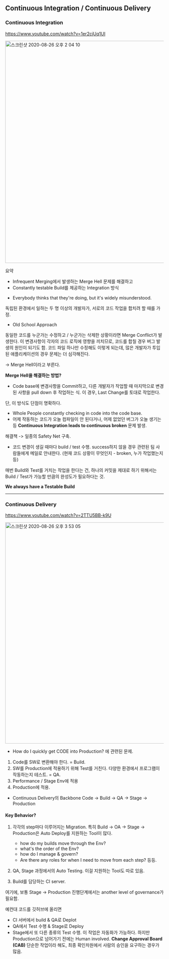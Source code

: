 

## Continuous Integration / Continuous Delivery

### Continuous Integration

https://www.youtube.com/watch?v=1er2cjUq1UI

<img width="705" alt="스크린샷 2020-08-26 오후 2 04 10" src="https://user-images.githubusercontent.com/26548454/91270950-67cf7480-e7b4-11ea-9d04-49e8c0a18ea6.png">

요약
- Infrequent Merging에서 발생하는 Merge Hell 문제를 해결하고
- Constantly testable Build를 제공하는 Integration 방식


* Everybody thinks that they're doing, but it's widely misunderstood.

독립된 환경에서 일하는 두 명 이상의 개발자가, 서로의 코드 작업을 합치려 할 때를 가정.

* Old School Approach

동일한 코드를 누군가는 수정하고 / 누군가는 삭제한 상황이라면 Merge Conflict가 발생한다. 이 변경사항이 각자의 코드 로직에 영향을 끼치므로, 코드를 합칠 경우 버그 발생의 원인이 되기도 함. 코드 파일 하나만 수정해도 이렇게 되는데, 많은 개발자가 투입된 애플리케이션의 경우 문제는 더 심각해진다.

-> Merge Hell이라고 부른다.

**Merge Hell을 해결하는 방법?**

- Code base에 변경사항을 Commit하고, 다른 개발자가 작업할 때 마지막으로 변경된 사항을 pull down 후 작업하는 식. 이 경우, Last Change를 토대로 작업한다.

단, 이 방식도 단점이 명확하다.

- Whole People constantly checking in code into the code base.
- 어제 작동하는 코드가 오늘 컴파일이 안 된다거나, 어제 없었던 버그가 오늘 생기는 등 **Continuous Integration leads to continuous broken** 문제 발생.

해결책 -> 일종의 Safety Net 구축.

- 코드 변경이 생길 때마다 build / test 수행. success하지 않을 경우 관련된 팀 사람들에게 메일로 안내한다. (현재 코드 상황이 무엇인지 - broken, 누가 작업했는지 등)

매번 Build와 Test를 거치는 작업을 한다는 건, 하나의 커밋을 제대로 하기 위해서는 Build / Test가 가능할 만큼의 완성도가 필요하다는 것.

**We always have a Testable Build**


---

### Continuous Delivery

https://www.youtube.com/watch?v=2TTU5BB-k9U

<img width="702" alt="스크린샷 2020-08-26 오후 3 53 05" src="https://user-images.githubusercontent.com/26548454/91270966-6d2cbf00-e7b4-11ea-9970-879f81afd481.png">

* How do I quickly get CODE into Production? 에 관련된 문제.

1. Code를 SW로 변환해야 한다. = Build.
2. SW를 Production에 적용하기 위해 Test를 거친다. 다양한 환경에서 프로그램이 작동하는지 테스트. = QA.
3. Performance / Stage Env에 적용
4. Production에 적용.

* Continuous Delivery의 Backbone
Code -> Build -> QA -> Stage -> Production

#### Key Behavior?

1. 각각의 step마다 이루어지는 Migration.
    특히 Build -> OA -> Stage -> Production은 Auto Deploy를 지원하는 Tool이 많다.
    * how do my builds move through the Env?
    * what's the order of the Env?
    * how do I manage & govern?
    * Are there any roles for when I need to move from each step? 등등.

2. QA, Stage 과정에서의 Auto Testing. 이걸 지원하는 Tool도 따로 있음.
3. Build를 담당하는 CI server.

여기에, 보통 Stage -> Production 진행단계에서는 another level of governance가 필요함.

예컨대 코드를 깃허브에 올리면
- CI 서버에서 build & QA로 Deplot
- QA에서 Test 수행 & Stage로 Deploy
- Stage에서 또 다른 종류의 Test 수행.
이 작업은 자동화가 가능하다. 하지만 Production으로 넘어가기 전에는 Human involved. **Change Approval Board (CAB)** 단순한 작업이라 해도, 최종 확인차원에서 사람의 승인을 요구하는 경우가 많음.









